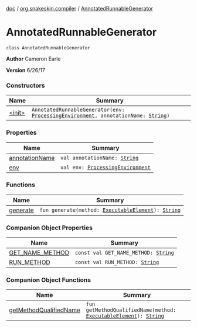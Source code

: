 [doc](../../index.md) / [org.snakeskin.compiler](../index.md) / [AnnotatedRunnableGenerator](./index.md)

# AnnotatedRunnableGenerator

`class AnnotatedRunnableGenerator`

**Author**
Cameron Earle

**Version**
6/26/17

### Constructors

| Name | Summary |
|---|---|
| [&lt;init&gt;](-init-.md) | `AnnotatedRunnableGenerator(env: `[`ProcessingEnvironment`](http://docs.oracle.com/javase/6/docs/api/javax/annotation/processing/ProcessingEnvironment.html)`, annotationName: `[`String`](https://kotlinlang.org/api/latest/jvm/stdlib/kotlin/-string/index.html)`)` |

### Properties

| Name | Summary |
|---|---|
| [annotationName](annotation-name.md) | `val annotationName: `[`String`](https://kotlinlang.org/api/latest/jvm/stdlib/kotlin/-string/index.html) |
| [env](env.md) | `val env: `[`ProcessingEnvironment`](http://docs.oracle.com/javase/6/docs/api/javax/annotation/processing/ProcessingEnvironment.html) |

### Functions

| Name | Summary |
|---|---|
| [generate](generate.md) | `fun generate(method: `[`ExecutableElement`](http://docs.oracle.com/javase/6/docs/api/javax/lang/model/element/ExecutableElement.html)`): `[`String`](https://kotlinlang.org/api/latest/jvm/stdlib/kotlin/-string/index.html) |

### Companion Object Properties

| Name | Summary |
|---|---|
| [GET_NAME_METHOD](-g-e-t_-n-a-m-e_-m-e-t-h-o-d.md) | `const val GET_NAME_METHOD: `[`String`](https://kotlinlang.org/api/latest/jvm/stdlib/kotlin/-string/index.html) |
| [RUN_METHOD](-r-u-n_-m-e-t-h-o-d.md) | `const val RUN_METHOD: `[`String`](https://kotlinlang.org/api/latest/jvm/stdlib/kotlin/-string/index.html) |

### Companion Object Functions

| Name | Summary |
|---|---|
| [getMethodQualifiedName](get-method-qualified-name.md) | `fun getMethodQualifiedName(method: `[`ExecutableElement`](http://docs.oracle.com/javase/6/docs/api/javax/lang/model/element/ExecutableElement.html)`): `[`String`](https://kotlinlang.org/api/latest/jvm/stdlib/kotlin/-string/index.html) |
